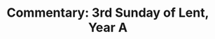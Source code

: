 ---
title: "Commentary: 3rd Sunday of Lent, Year A"
layout: reader
description: "Theme: Is the Lord in our midst or not?"
feature_image: posts/commentary-lent.webp
category: commentary
published: true
---